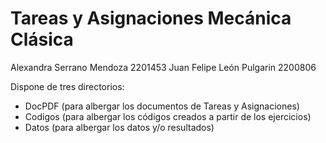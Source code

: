 # Tareas y Asignaciones Mecánica Clásica
Alexandra Serrano Mendoza 2201453
Juan Felipe León Pulgarin 2200806

Dispone de tres directorios: 
+ DocPDF (para albergar los documentos de Tareas y Asignaciones)
+ Codigos (para albergar los códigos creados a partir de los ejercicios)
+ Datos (para albergar los datos y/o resultados)
